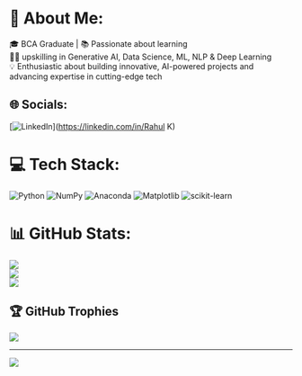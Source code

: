 # 💫 About Me:
🎓  BCA Graduate | 📚 Passionate about learning<br>🧑‍💻  upskilling in Generative AI, Data Science, ML, NLP & Deep Learning<br>💡 Enthusiastic about building innovative, AI-powered projects and advancing expertise in cutting-edge tech


## 🌐 Socials:
[![LinkedIn](https://img.shields.io/badge/LinkedIn-%230077B5.svg?logo=linkedin&logoColor=white)](https://linkedin.com/in/Rahul K) 

# 💻 Tech Stack:
![Python](https://img.shields.io/badge/python-3670A0?style=for-the-badge&logo=python&logoColor=ffdd54) ![NumPy](https://img.shields.io/badge/numpy-%23013243.svg?style=for-the-badge&logo=numpy&logoColor=white) ![Anaconda](https://img.shields.io/badge/Anaconda-%2344A833.svg?style=for-the-badge&logo=anaconda&logoColor=white) ![Matplotlib](https://img.shields.io/badge/Matplotlib-%23ffffff.svg?style=for-the-badge&logo=Matplotlib&logoColor=black) ![scikit-learn](https://img.shields.io/badge/scikit--learn-%23F7931E.svg?style=for-the-badge&logo=scikit-learn&logoColor=white)
# 📊 GitHub Stats:
![](https://github-readme-stats.vercel.app/api?username=Rahulkamalanathan21&theme=onedark&hide_border=false&include_all_commits=false&count_private=false)<br/>
![](https://nirzak-streak-stats.vercel.app/?user=Rahulkamalanathan21&theme=onedark&hide_border=false)<br/>
![](https://github-readme-stats.vercel.app/api/top-langs/?username=Rahulkamalanathan21&theme=onedark&hide_border=false&include_all_commits=false&count_private=false&layout=compact)

## 🏆 GitHub Trophies
![](https://github-profile-trophy.vercel.app/?username=Rahulkamalanathan21&theme=radical&no-frame=false&no-bg=true&margin-w=4)

---
[![](https://visitcount.itsvg.in/api?id=Rahulkamalanathan21&icon=0&color=7)](https://visitcount.itsvg.in)

<!-- Proudly created with GPRM ( https://gprm.itsvg.in ) -->
